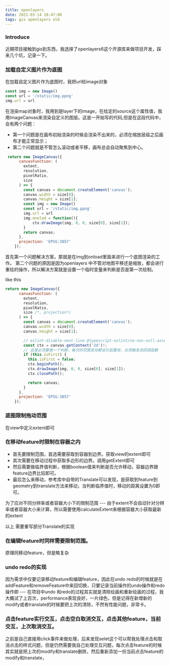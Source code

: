 ```yaml
---
title: openlayers
date: 2021-03-14 18:47:06
tags: gis openlayers ol6
---
```


### Introduce

近期项目接触到gis到东西，我选择了openlayers6这个开源库来做项目开发，踩来几个坑，记录一下。

### 加载自定义图片作为底图

在加载自定义图片作为底图时，我把url给image对象
```js
const img = new Image()
const url = '/static/img.ppng'
img.url = url
```
在渲染map对象时，我用到是layer下的image，在给定的source这个属性值，我用ImageCanvas来渲染自定义的图层。这是一开始写的代码,但是在这段代码中，会有两个问题：

- 第一个问题是在画布初始渲染的时候会渲染不出来的，必须在缩放层级之后画布才能正常显示；
- 第二个问题就是不管怎么滚动或者平移，画布总会自动聚焦到中心。

```js
 return new ImageCanvas({
      canvasFunction: (
        extent,
        resolution,
        pixelRatio,
        size 
      ) => {
        const canvas = document.createElement('canvas');
        canvas.width = size[0];
        canvas.height = size[1];
        const img = new Image()
        const url = '/static/img.ppng'
        img.url = url
        img.onolad = function(){
            ctx.drawImage(img, 0, 0, size[0], size[1]);
        }
        return canvas;
      },
      projection: 'EPSG:3857'
    });
```
首先第一个问题解决方案，那就是在img到onload里面来进行一个底图渲染的工作。
第二个问题的原因是因为openlayers 中不管对地图平移还是缩放，都会进行重绘的操作，所以解决方案就是设置一个临时变量来判断是否是第一次绘制。

like this 
```js
return new ImageCanvas({
      canvasFunction: (
        extent,
        resolution,
        pixelRatio,
        size /*, projection*/
      ) => {
        const canvas = document.createElement('canvas');
        canvas.width = size[0];
        canvas.height = size[1];

        // eslint-disable-next-line @typescript-eslint/no-non-null-assertion
        const ctx = canvas.getContext('2d')!;
        // 这里必须要做一个判断，每次的范围变动都会引起重绘，从而触发该回调函数
        if (this.isFirst) {
          this.isFirst = false;
          ctx.beginPath();
          ctx.drawImage(img, 0, 0, size[0], size[1]);
          ctx.closePath();

          return canvas;
        }
      },
      projection: 'EPSG:3857'
    });
```

### 底图限制拖动范围

在view中定义extent即可

### 在移动feature时限制在容器之内

- 首先要限制范围，首选需要获取到容器到边界。获取view的extent即可
- 其次需要在移动过程中获取多边形的边界。调用getExtent即可
- 然后需要做临界值判断，根据boolean值来判断是否允许移动，容器边界跟feature边界比较即可。
- 最后怎么来移动，参考库中自带的Translate可以发现，是获取到feature到geometry到translate方法来移动，当判断临界值时，移动的距离设置为0即可。

为了应对不同分辨率或者容器大小下的限制范围 --- 由于extent不会自动针对分辨率或者容器大小来计算，所以需要使用calculateExtent来根据容器大小获取最新的extent

以上 需要重写部分Translate的实现

### 在编辑feature时同样需要限制范围。

原理同移动feature，但是略复杂

### undo redo的实现

因为需求中仅要记录移动feature和编辑feature，因此在undo redo的时候就是在addFeature和removeFeature中来回切换，只要记录当前操作的undo操作和redo操作即 --- 在项目中undo 和redo的过程其实就是清除绘画和重新绘画的过程，我大概试了上百次，performance表现良好，一片绿色，但是记得在新增新的modify或者translate的时候要把上次的清除，不然有性能问题，非常卡。

### 点击feature实行交互，点击空白取消交互，点击其他feature，当前交互，上次取消交互。

之前是自己直接用click事件来做处理，后来发现selet这个可以帮我处理点击和取消点击的样式问题，但是仍然需要我自己处理交互问题，每次点击feature的时候其实就是把上次的modify和translate删除，然后重新添加一份当前点击feature的modify和translate，
